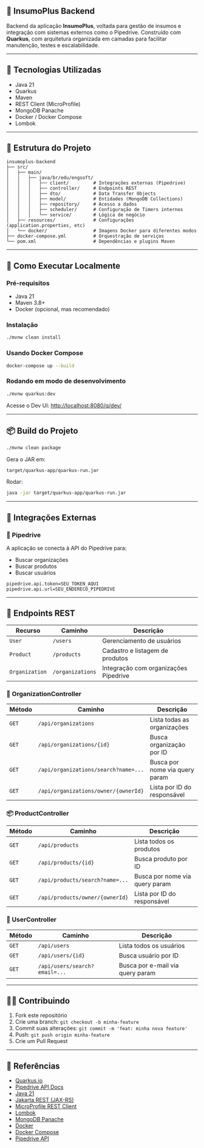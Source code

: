 ## 🧪 InsumoPlus Backend

Backend da aplicação **InsumoPlus**, voltada para gestão de insumos e integração com sistemas externos como o Pipedrive. Construído com **Quarkus**, com arquitetura organizada em camadas para facilitar manutenção, testes e escalabilidade.

---

## 🧰 Tecnologias Utilizadas

* Java 21
* Quarkus
* Maven
* REST Client (MicroProfile)
* MongoDB Panache
* Docker / Docker Compose
* Lombok

---

## 📁 Estrutura do Projeto

```
insumoplus-backend
├── src/
│   ├── main/
│   │   ├── java/br/edu/engsoft/
│   │   │   ├── client/         # Integrações externas (Pipedrive)
│   │   │   ├── controller/     # Endpoints REST
│   │   │   ├── dto/            # Data Transfer Objects
│   │   │   ├── model/          # Entidades (MongoDB Collections)
│   │   │   ├── repository/     # Acesso a dados
│   │   │   ├── scheduler/      # Configuração de Timers internos
│   │   │   └── service/        # Lógica de negócio
│   ├── resources/              # Configurações (application.properties, etc)
│   └── docker/                 # Imagens Docker para diferentes modos
├── docker-compose.yml          # Orquestração de serviços
└── pom.xml                     # Dependências e plugins Maven
```

---

## 🚀 Como Executar Localmente

### Pré-requisitos

* Java 21
* Maven 3.8+
* Docker (opcional, mas recomendado)

### Instalação

```bash
./mvnw clean install
```

### Usando Docker Compose

```bash
docker-compose up --build
```

### Rodando em modo de desenvolvimento

```bash
./mvnw quarkus:dev
```

Acesse o Dev UI:
[http://localhost:8080/q/dev/](http://localhost:8080/q/dev/)

---

## 📦 Build do Projeto

```bash
./mvnw clean package
```

Gera o JAR em:

```
target/quarkus-app/quarkus-run.jar
```

Rodar:

```bash
java -jar target/quarkus-app/quarkus-run.jar
```

---

## 🔁 Integrações Externas

### 🔗 Pipedrive

A aplicação se conecta à API do Pipedrive para:

* Buscar organizações
* Buscar produtos
* Buscar usuários

```properties
pipedrive.api.token=SEU_TOKEN_AQUI
pipedrive.api.url=SEU_ENDERECO_PIPEDRIVE
```

---

## 📌 Endpoints REST

| Recurso        | Caminho          | Descrição                             |
| -------------- | ---------------- | ------------------------------------- |
| `User`         | `/users`         | Gerenciamento de usuários             |
| `Product`      | `/products`      | Cadastro e listagem de produtos       |
| `Organization` | `/organizations` | Integração com organizações Pipedrive |

### 🏢 OrganizationController

| Método | Caminho                                 | Descrição                            |
|--------|------------------------------------------|----------------------------------------|
| `GET`  | `/api/organizations`                    | Lista todas as organizações           |
| `GET`  | `/api/organizations/{id}`               | Busca organização por ID              |
| `GET`  | `/api/organizations/search?name=...`    | Busca por nome via query param        |
| `GET`  | `/api/organizations/owner/{ownerId}`    | Lista por ID do responsável           |

### 📦 ProductController

| Método | Caminho                              | Descrição                             |
|--------|---------------------------------------|-----------------------------------------|
| `GET`  | `/api/products`                      | Lista todos os produtos                |
| `GET`  | `/api/products/{id}`                 | Busca produto por ID                   |
| `GET`  | `/api/products/search?name=...`      | Busca por nome via query param         |
| `GET`  | `/api/products/owner/{ownerId}`      | Lista por ID do responsável            |

### 👤 UserController

| Método | Caminho                            | Descrição                                |
|--------|-------------------------------------|-------------------------------------------|
| `GET`  | `/api/users`                       | Lista todos os usuários                   |
| `GET`  | `/api/users/{id}`                  | Busca usuário por ID                      |
| `GET`  | `/api/users/search?email=...`      | Busca por e-mail via query param          |

---

## 👨‍💻 Contribuindo

1. Fork este repositório
2. Crie uma branch: `git checkout -b minha-feature`
3. Commit suas alterações: `git commit -m 'feat: minha nova feature'`
4. Push: `git push origin minha-feature`
5. Crie um Pull Request

---

## 🧠 Referências

* [Quarkus.io](https://quarkus.io/)
* [Pipedrive API Docs](https://developers.pipedrive.com/)
* [Java 21](https://openjdk.org/projects/jdk/21/)
* [Jakarta REST (JAX-RS)](https://jakarta.ee/specifications/restful-ws)
* [MicroProfile REST Client](https://microprofile.io/project/eclipse/microprofile-restclient)
* [Lombok](https://projectlombok.org)
* [MongoDB Panache](https://quarkus.io/guides/mongodb-panache)
* [Docker](https://docs.docker.com)
* [Docker Compose](https://docs.docker.com/compose/)
* [Pipedrive API](https://developers.pipedrive.com/docs/api/v1)

